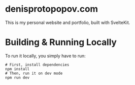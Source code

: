 # denisprotopopov.com

This is my personal website and portfolio, built with SvelteKit.

# Building & Running Locally

To run it locally, you simply have to run:

```shell
# First, install dependencies
npm install
# Then, run it on dev mode
npm run dev
```